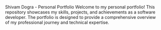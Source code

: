Shivam Dogra - Personal Portfolio
Welcome to my personal portfolio! This repository showcases my skills, projects, and achievements as a software developer. The portfolio is designed to provide a comprehensive overview of my professional journey and technical expertise.
